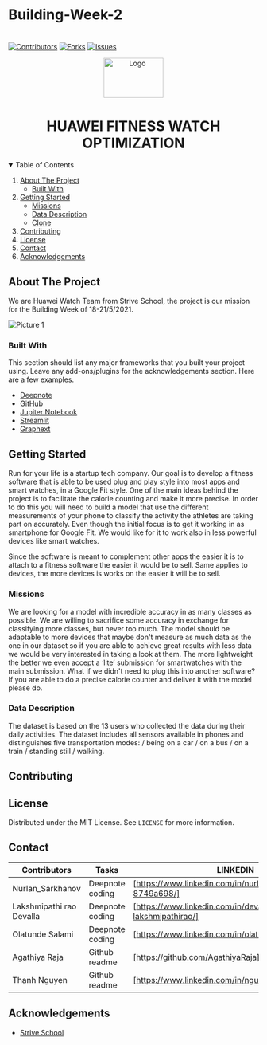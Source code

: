 # Building-Week-2
#
<!-- PROJECT SHIELDS -->
<!--
*** I'm using markdown "reference style" links for readability.
*** Reference links are enclosed in brackets [ ] instead of parentheses ( ).
*** See the bottom of this document for the declaration of the reference variables
*** for contributors-url, forks-url, etc. This is an optional, concise syntax you may use.
*** https://www.markdownguide.org/basic-syntax/#reference-style-links
-->

 [![Contributors][contributors-shield]][contributors-url]
 [![Forks][forks-shield]][forks-url]
 [![Issues][issues-shield]][issues-url]


<!-- PROJECT LOGO -->
<p align="center">
  <a href="https://github.com/othneildrew/Best-README-Template">
    <img src="https://www.saggiamente.com/wp-content/uploads/2019/08/newlogoandroid.png" alt="Logo" width="120" height="80">
  </a>

  <h1 align="center">HUAWEI FITNESS WATCH OPTIMIZATION</h1>


<!-- TABLE OF CONTENTS -->
<details open="open">
  <summary>Table of Contents</summary>
  <ol>
    <li>
      <a href="#about-the-project">About The Project</a>
      <ul>
        <li><a href="#built-with">Built With</a></li>
      </ul>
    </li>
    <li>
      <a href="#getting-started">Getting Started</a>
      <ul>
       <li><a href="#missions">Missions</a></li>
        <li><a href="#data-description">Data Description</a></li>
        <li><a href="#installation">Clone</a></li>
      </ul>
    </li>
    <li><a href="#contributing">Contributing</a></li>
    <li><a href="#license">License</a></li>
    <li><a href="#contact">Contact</a></li>
    <li><a href="#acknowledgements">Acknowledgements</a></li>
  </ol>
</details>



<!-- ABOUT THE PROJECT -->
## About The Project
We are Huawei Watch Team from Strive School, the project is our mission for the Building Week of 18-21/5/2021. 

![Picture 1](https://user-images.githubusercontent.com/27528504/119095806-08d12000-ba13-11eb-9641-73e7fcb37a0d.png)

<!--
![alt text](https://trendyport.com/wp-content/uploads/2020/03/1-22-768x412.jpg)
![alt text](https://trendyport.com/wp-content/uploads/2020/03/1-768x512.jpeg)
![alt text](https://trendyport.com/wp-content/uploads/2020/03/1-23-768x432.jpg)
-->


### Built With

This section should list any major frameworks that you built your project using. Leave any add-ons/plugins for the acknowledgements section. Here are a few examples.
* [Deepnote](https://deepnote.com/)
* [GitHub](https://github.com/)
* [Jupiter Notebook](https://jupyter.org/)
* [Streamlit](https://streamlit.io/)
* [Graphext](https://www.graphext.com/)


<!-- GETTING STARTED -->
## Getting Started

Run for your life is a startup tech company. Our goal is to develop a fitness software that is able to be used plug and play style into most apps and smart watches, in a Google Fit style.
One of the main ideas behind the project is to facilitate the calorie counting and make it more precise. In order to do this you will need to build a model that use the different measurements of your phone to classify the activity the athletes are taking part on accurately.
Even though the initial focus is to get it working in as smartphone for Google Fit. We would like for it to work also in less powerful devices like smart watches.

Since the software is meant to complement other apps the easier it is to attach to a fitness software the easier it would be to sell. Same applies to devices, the more devices is works on the easier it will be to sell.


### Missions
We are looking for a model with incredible accuracy in as many classes as possible. We are willing to sacrifice some accuracy in exchange for classifying more classes, but never too much.
The model should be adaptable to more devices that maybe don't measure as much data as the one in our dataset so if you are able to achieve great results with less data we would be very interested in taking a look at them.
The more lightweight the better we even accept a ‘lite’ submission for smartwatches with the main submission.
What if we didn't need to plug this into another software? If you are able to do a precise calorie counter and deliver it with the model please do.



### Data Description

The dataset is based on the 13 users who collected the data during their daily activities. The dataset includes all sensors available in phones and distinguishes five transportation modes: 
/ being on a car
/ on a bus
/ on a train
/ standing still
/ walking.


<!-- CONTRIBUTING -->
## Contributing

<!-- LICENSE -->
## License
Distributed under the MIT License. See `LICENSE` for more information.



<!-- CONTACT -->
## Contact

| Contributors | Tasks | LINKEDIN|
| ------ | ------ | ------ |
| Nurlan_Sarkhanov | Deepnote coding| [https://www.linkedin.com/in/nurlan-sarkhanov-8749a698/]|
| Lakshmipathi rao Devalla| Deepnote coding | [https://www.linkedin.com/in/devalla-lakshmipathirao/] |
| Olatunde Salami  | Deepnote coding | [https://www.linkedin.com/in/olatunde-salami/] |
| Agathiya Raja | Github readme | [https://github.com/AgathiyaRaja]|
| Thanh Nguyen | Github readme | [https://www.linkedin.com/in/nguyenphuocxuanthanh/ |

<!-- ACKNOWLEDGEMENTS -->
## Acknowledgements
* [Strive School]([https://strive.school/)




<!-- MARKDOWN LINKS & IMAGES -->
<!-- https://www.markdownguide.org/basic-syntax/#reference-style-links -->
[contributors-shield]: https://img.shields.io/github/contributors/othneildrew/Best-README-Template.svg?style=for-the-badge
[contributors-url]: https://github.com/Leia-Team/leia_team.io/graphs/contributors
[forks-shield]: https://img.shields.io/github/forks/othneildrew/Best-README-Template.svg?style=for-the-badge
[forks-url]: https://github.com/Leia-Team/leia_team.io/network/members
[issues-shield]: https://img.shields.io/github/issues/othneildrew/Best-README-Template.svg?style=for-the-badge
[issues-url]: https://github.com/Leia-Team/leia_team.io/issues
[product-screenshot]: images/screenshot.png



<!-- MARKDOWN LINKS & IMAGES -->
<!-- https://www.markdownguide.org/basic-syntax/#reference-style-links -->
[contributors-shield]: https://img.shields.io/github/contributors/othneildrew/Best-README-Template.svg?style=for-the-badge
[contributors-url]: https://github.com/Leia-Team/leia_team.io/graphs/contributors
[forks-shield]: https://img.shields.io/github/forks/othneildrew/Best-README-Template.svg?style=for-the-badge
[forks-url]: https://github.com/Leia-Team/leia_team.io/network/members
[issues-shield]: https://img.shields.io/github/issues/othneildrew/Best-README-Template.svg?style=for-the-badge
[issues-url]: https://github.com/Leia-Team/leia_team.io/issues
[product-screenshot]: images/screenshot.png
